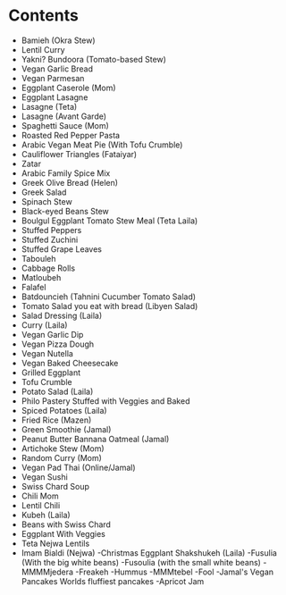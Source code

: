 # Contents
- Bamieh (Okra Stew)
- Lentil Curry
- Yakni? Bundoora (Tomato-based Stew)
- Vegan Garlic Bread
- Vegan Parmesan 
- Eggplant Caserole (Mom)
- Eggplant Lasagne 
- Lasagne (Teta)
- Lasagne (Avant Garde)
- Spaghetti Sauce (Mom)
- Roasted Red Pepper Pasta
- Arabic Vegan Meat Pie (With Tofu Crumble)
- Cauliflower Triangles (Fataiyar)
- Zatar 
- Arabic Family Spice Mix
- Greek Olive Bread (Helen)
- Greek Salad 
- Spinach Stew
- Black-eyed Beans Stew 
- Boulgul Eggplant Tomato Stew Meal (Teta Laila)
- Stuffed Peppers
- Stuffed Zuchini 
- Stuffed Grape Leaves
- Tabouleh 
- Cabbage Rolls
- Matloubeh 
- Falafel 
- Batdouncieh (Tahnini Cucumber Tomato Salad)
- Tomato Salad you eat with bread (Libyen Salad)
- Salad Dressing (Laila)
- Curry (Laila)
- Vegan Garlic Dip
- Vegan Pizza Dough
- Vegan Nutella 
- Vegan Baked Cheesecake 
- Grilled Eggplant 
- Tofu Crumble 
- Potato Salad (Laila)
- Philo Pastery Stuffed with Veggies and Baked
- Spiced Potatoes (Laila)
- Fried Rice (Mazen)
- Green Smoothie (Jamal)
- Peanut Butter Bannana Oatmeal (Jamal)
- Artichoke Stew (Mom)
- Random Curry (Mom)
- Vegan Pad Thai (Online/Jamal)
- Vegan Sushi
- Swiss Chard Soup
- Chili Mom
- Lentil Chili
- Kubeh (Laila)
- Beans with Swiss Chard
- Eggplant With Veggies
- Teta Nejwa Lentils
- Imam Bialdi (Nejwa)
-Christmas Eggplant Shakshukeh (Laila)
-Fusulia (With the big white beans)
-Fusoulia (with the small white beans)
-MMMMjedera 
-Freakeh
-Hummus 
-MMMtebel 
-Fool
-Jamal's Vegan Pancakes Worlds fluffiest pancakes
-Apricot Jam
